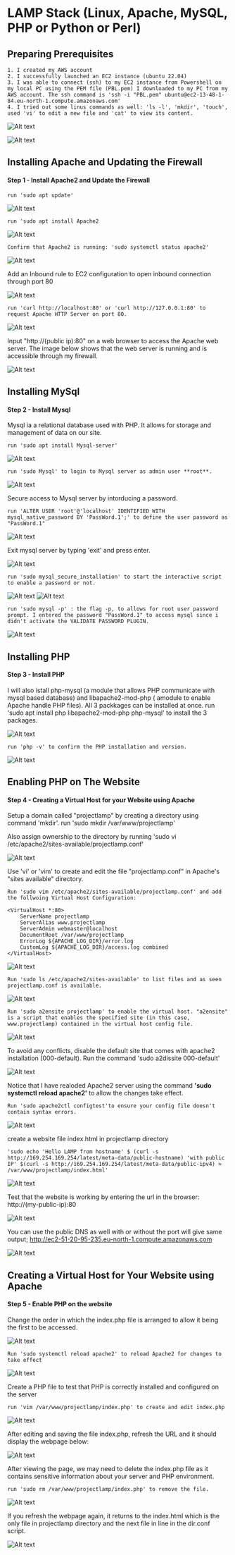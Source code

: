 # LAMP Stack (Linux, Apache, MySQL, PHP or Python or Perl)

## Preparing Prerequisites

    1. I created my AWS account
    2. I successfully launched an EC2 instance (ubuntu 22.04)
    3. I was able to connect (ssh) to my EC2 instance from Powershell on my local PC using the PEM file (PBL.pem) I downloaded to my PC from my AWS account. The ssh command is 'ssh -i "PBL.pem" ubuntu@ec2-13-48-1-84.eu-north-1.compute.amazonaws.com'
    4. I tried out some linus commands as well: 'ls -l', 'mkdir', 'touch', used 'vi' to edit a new file and 'cat' to view its content.

![Alt text](<Images/aws_ec2 instance.png>)

![Alt text](<Images/ec2 connect from powershell.png>)



## Installing Apache and Updating the Firewall

#### Step 1 - Install Apache2 and Update the Firewall
    run 'sudo apt update'
![Alt text](<Images/sudo apt update.png>)

    run 'sudo apt install Apache2
![Alt text](<Images/insatll apche2_1.png>)

    Confirm that Apache2 is running: 'sudo systemctl status apache2'
![Alt text](<Images/apache status.png>)


Add an Inbound rule to EC2 configuration to open inbound connection through port 80

![Alt text](<Images/inbound_port 80.png>)

    run 'curl http://localhost:80' or 'curl http://127.0.0.1:80' to request Apache HTTP Server on port 80.

![Alt text](Images/curl_localhost.png)

Input "http://(public ip):80" on a web browser to access the Apache web server. The image below shows that the web server is running and is accessible through my firewall.

![Alt text](<Images/pub-ip_80 Apache.png>)



## Installing MySql
#### Step 2 - Install Mysql
Mysql ia a relational database used with PHP. It allows for storage and management of data on our site.

    run 'sudo apt install Mysql-server'

![Alt text](<Images/install Mysql.png>)

    run 'sudo Mysql' to login to Mysql server as admin user **root**.

![Alt text](Images/login_mysql.png)

Secure access to Mysql server by intorducing a password.

    run 'ALTER USER 'root'@'localhost' IDENTIFIED WITH mysql_native_password BY 'PassWord.1';' to define the user password as "PassWord.1"

![Alt text](<Images/define mysql password.png>)

Exit mysql server by typing 'exit' and press enter.

![Alt text](<Images/exit mysql.png>)

    run 'sudo mysql_secure_installation' to start the interactive script to enable a password or not.

![Alt text](<Images/mysql secure1.png>)
![Alt text](<Images/mysql secure2.png>)


    run 'sudo mysql -p' : the flag -p, to allows for root user password prompt. I entered the password "PassWord.1" to access mysql since i didn't activate the VALIDATE PASSWORD PLUGIN.

![Alt text](<Images/sudo mysql-p.png>)



## Installing PHP
#### Step 3 - Install PHP
I will also istall php-mysql (a module that allows PHP communicate with mysql based database) and libapache2-mod-php ( amodule to enable Apache handle PHP files). All 3 packkages can be installed at once.
    run 'sudo apt install php libapache2-mod-php php-mysql' to install the 3 packages.

![Alt text](<Images/install PHP_libapache2_php-mysql.png>)

    run 'php -v' to confirm the PHP installation and version.

![Alt text](<Images/php -v.png>)



## Enabling PHP on The Website
#### Step 4 - Creating a Virtual Host for your Website using Apache

Setup a domain called "projectlamp" by creating a directory using command 'mkdir'.
    run 'sudo mkdir /var/www/projectlamp'

Also assign ownership to the directory by running 'sudo vi /etc/apache2/sites-available/projectlamp.conf'

![Alt text](<Images/sudo mkdir projectlamp.png>)

Use 'vi' or 'vim' to create and edit the file "projectlamp.conf" in Apache's "sites available" directory.

    Run 'sudo vim /etc/apache2/sites-available/projectlamp.conf' and add the follwoing Virtual Host Configuration:

    <VirtualHost *:80>
        ServerName projectlamp
        ServerAlias www.projectlamp 
        ServerAdmin webmaster@localhost
        DocumentRoot /var/www/projectlamp
        ErrorLog ${APACHE_LOG_DIR}/error.log
        CustomLog ${APACHE_LOG_DIR}/access.log combined
    </VirtualHost>

![Alt text](<Images/sudo vim projectlamp.png>)

    Run 'sudo ls /etc/apache2/sites-available' to list files and as seen projectlamp.conf is available.

![Alt text](<Images/sudo ls_projectlamp.png>)

    Run 'sudo a2ensite projectlamp' to enable the virtual host. "a2ensite" is a script that enables the specified site (in this case, www.projectlamp) contained in the virtual host config file.

![Alt text](<Images/a2ensite projectlamp.png>)

To avoid any conflicts, disable the default site that comes with apache2 installation (000-default). 
    Run the command 'sudo a2dissite 000-default'

![Alt text](<Images/a2dissite 000-default.png>)

Notice that I have realoded Apache2 server using the command **'sudo systemctl reload apache2'** to allow the changes take effect.


    Run 'sudo apache2ctl configtest'to ensure your config file doesn't contain syntax errors.

![Alt text](<Images/apache2 configtest.png>)

create a website file index.html in projectlamp directory

    'sudo echo 'Hello LAMP from hostname' $ (curl -s http://169.254.169.254/latest/meta-data/public-hostname) 'with public IP' $(curl -s http://169.254.169.254/latest/meta-data/public-ipv4) > /var/www/projectlamp/index.html'

![Alt text](<Images/test website index-html.png>)

Test that the website is working by entering the url in the browser: http://(my-public-ip):80

![Alt text](Images/index_html.png)

You can use the public DNS as well with or without the port will give same output; http://ec2-51-20-95-235.eu-north-1.compute.amazonaws.com

![Alt text](<Images/index-html using pub DNS.png>)



## Creating a Virtual Host for Your Website using Apache
#### Step 5 - Enable PHP on the website

Change the order in which the index.php file is arranged to allow it being the first to be accessed.

![Alt text](<Images/vim dir-conf.png>)

    Run 'sudo systemctl reload apache2' to reload Apache2 for changes to take effect

![Alt text](<Images/reload apache2.png>)


Create a PHP file to test that PHP is correctly installed and configured on the server

    run 'vim /var/www/projectlamp/index.php' to create and edit index.php

![Alt text](<Images/vim index-php.png>)

After editing and saving the file index.php, refresh the URL and it should display the webpage below:

![Alt text](<Images/index.php page.png>)

After viewing the page, we may need to delete the index.php file as it contains sensitive information about your server and PHP environment.

    run 'sudo rm /var/www/projectlamp/index.php' to remove the file.

![Alt text](<Images/rm index-php.png>)

If you refresh the webpage again, it returns to the index.html which is the only file in projectlamp directory and the next file in line in the dir.conf script.

![Alt text](<Images/back to index-html.png>)
